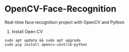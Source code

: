 # OpenCV-Face-Recognition
Real-time face recognition project with OpenCV and Python
1. Install Open CV
```
sudo apt update && sudo apt upgrade
sudo pip install opencv-contrib-python
```
